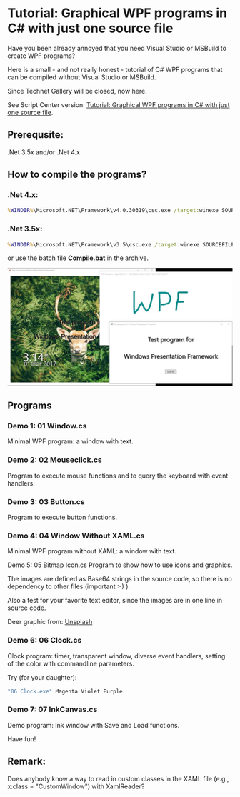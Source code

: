 # Tutorial: Graphical WPF programs in C# with just one source file
Have you been already annoyed that you need Visual Studio or MSBuild to create WPF programs?

Here is a small - and not really honest - tutorial of C# WPF programs that can be compiled without Visual Studio or MSBuild.

Since Technet Gallery will be closed, now here.

See Script Center version: [Tutorial: Graphical WPF programs in C# with just one source file](https://gallery.technet.microsoft.com/Fun-Tutorial-Graphical-WPF-1f9047e4).

## Prerequsite:
.Net 3.5x and/or .Net 4.x

## How to compile the programs?

### .Net 4.x:
```bat
%WINDIR%\Microsoft.NET\Framework\v4.0.30319\csc.exe /target:winexe SOURCEFILE.cs /r:"%ProgramFiles%\Reference Assemblies\Microsoft\Framework\v3.0\presentationframework.dll" /r:"%ProgramFiles%\Reference Assemblies\Microsoft\Framework\v3.0\windowsbase.dll" /r:"%ProgramFiles%\Reference Assemblies\Microsoft\Framework\v3.0\presentationcore.dll"
```

### .Net 3.5x:
```bat
%WINDIR%\Microsoft.NET\Framework\v3.5\csc.exe /target:winexe SOURCEFILE.cs /r:"%ProgramFiles%\Reference Assemblies\Microsoft\Framework\v3.0\presentationframework.dll" /r:"%ProgramFiles%\Reference Assemblies\Microsoft\Framework\v3.0\windowsbase.dll" /r:"%ProgramFiles%\Reference Assemblies\Microsoft\Framework\v3.0\presentationcore.dll"
```

or use the batch file **Compile.bat** in the archive.

![Screenshot](Screenshot.jpg)

## Programs
### Demo 1: 01 Window.cs
Minimal WPF program: a window with text.

### Demo 2: 02 Mouseclick.cs
Program to execute mouse functions and to query the keyboard with event handlers.

### Demo 3: 03 Button.cs
Program to execute button functions.

### Demo 4: 04 Window Without XAML.cs
Minimal WPF program without XAML: a window with text.

Demo 5: 05 Bitmap Icon.cs
Program to show how to use icons and graphics.

The images are defined as Base64 strings in the source code, so there is no dependency to other files (important :-) ).

Also a test for your favorite text editor, since the images are in one line in source code.

Deer graphic from: [Unsplash](https://unsplash.com/)

### Demo 6: 06 Clock.cs
Clock program: timer, transparent window, diverse event handlers, setting of the color with commandline parameters.

Try (for your daughter):

```bat
"06 Clock.exe" Magenta Violet Purple
```

### Demo 7: 07 InkCanvas.cs
Demo program: Ink window with Save and Load functions.

Have fun!

## Remark:
Does anybody know a way to read in custom classes in the XAML file (e.g., x:class = "CustomWindow") with XamlReader?
